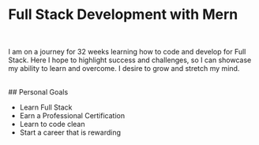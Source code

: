 # Full Stack Development with Mern
<br>
<p>I am on a journey for 32 weeks learning how to code and develop for Full Stack. Here I hope to highlight success and challenges, so I can showcase my ability to learn and overcome. I desire to grow and stretch my mind.</p>
<br>
## Personal Goals
<ul>
  <li>Learn Full Stack</li>
  <li>Earn a Professional Certification</li>
  <li>Learn to code clean</li>
  <li>Start a career that is rewarding</li>
</ul>